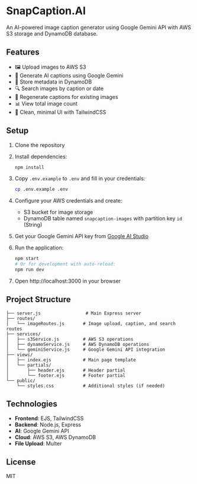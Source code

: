 # SnapCaption.AI

An AI-powered image caption generator using Google Gemini API with AWS S3 storage and DynamoDB database.

## Features

- 🖼️ Upload images to AWS S3
- 🤖 Generate AI captions using Google Gemini
- 💾 Store metadata in DynamoDB
- 🔍 Search images by caption or date
- 🔄 Regenerate captions for existing images
- 📊 View total image count
- 🎨 Clean, minimal UI with TailwindCSS

## Setup

1. Clone the repository
2. Install dependencies:
   ```bash
   npm install
   ```

3. Copy `.env.example` to `.env` and fill in your credentials:
   ```bash
   cp .env.example .env
   ```

4. Configure your AWS credentials and create:
   - S3 bucket for image storage
   - DynamoDB table named `snapcaption-images` with partition key `id` (String)

5. Get your Google Gemini API key from [Google AI Studio](https://makersuite.google.com/app/apikey)

6. Run the application:
   ```bash
   npm start
   # Or for development with auto-reload:
   npm run dev
   ```

7. Open http://localhost:3000 in your browser

## Project Structure

```
├── server.js                 # Main Express server
├── routes/
│   └── imageRoutes.js       # Image upload, caption, and search routes
├── services/
│   ├── s3Service.js         # AWS S3 operations
│   ├── dynamoService.js     # AWS DynamoDB operations
│   └── geminiService.js     # Google Gemini API integration
├── views/
│   ├── index.ejs            # Main page template
│   └── partials/
│       ├── header.ejs       # Header partial
│       └── footer.ejs       # Footer partial
└── public/
    └── styles.css           # Additional styles (if needed)
```

## Technologies

- **Frontend**: EJS, TailwindCSS
- **Backend**: Node.js, Express
- **AI**: Google Gemini API
- **Cloud**: AWS S3, AWS DynamoDB
- **File Upload**: Multer

## License

MIT

